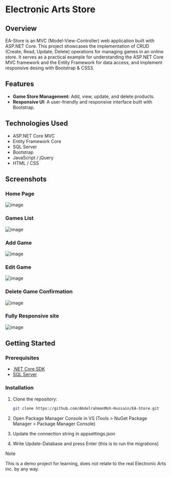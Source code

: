 # Electronic Arts Store

## Overview

EA-Store is an MVC (Model-View-Controller) web application built with ASP.NET Core. This project showcases the implementation of CRUD (Create, Read, Update, Delete) operations for managing games in an online store. It serves as a practical example for understanding the ASP.NET Core MVC framework and the Entity Framework for data access, and implement responsive desing with Bootstrap & CSS3.

## Features

- **Game Store Management:** Add, view, update, and delete products.
- **Responsive UI:** A user-friendly and responsive interface built with Bootstrap.


## Technologies Used

- ASP.NET Core MVC
- Entity Framework Core
- SQL Server
- Bootstrap
- JavaScript / jQuery
- HTML / CSS

## Screenshots

### Home Page
![image](https://github.com/user-attachments/assets/a3ff25b8-7db8-4adc-8160-5a788e06531f)

### Games List
![image](https://github.com/user-attachments/assets/8d390f81-1a4d-4954-bbaf-21d6f6d4d341)

### Add Game
![image](https://github.com/user-attachments/assets/cd6505f5-2f94-4e48-afcb-33bb1702e195)

### Edit Game
![image](https://github.com/user-attachments/assets/5aa1d2b1-e6f8-4634-87eb-2705ef3cb272)

### Delete Game Confirmation
![image](https://github.com/user-attachments/assets/f239c974-2aea-4228-b14b-9e0a1c66966e)

### Fully Responsive site
![image](https://github.com/user-attachments/assets/11e806cf-a224-444f-83c7-72bbfadc006e)

## Getting Started

### Prerequisites

- [.NET Core SDK](https://dotnet.microsoft.com/download)
- [SQL Server](https://www.microsoft.com/en-us/sql-server/sql-server-downloads)

### Installation

1. Clone the repository:

   ```bash
   git clone https://github.com/AbdelrahmanMoh-Hussain/EA-Store.git
   
2. Open Package Manager Console in VS (Tools > NuGet Package Manager > Package Manager Console)
3. Update the connection string in appsettings.json
4. Write Update-Database and press Enter (this is to run the migrations)


> [!NOTE]  
> This is a demo project for learning, does not relate to the real Electronic Arts inc. by any way.
